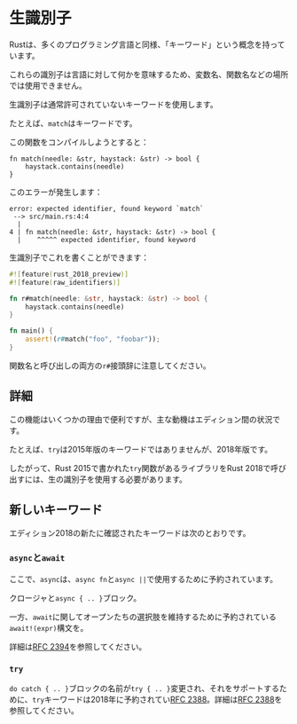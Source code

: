# <!--Raw identifiers--> 生識別子

<!--Rust, like many programming languages, has the concept of "keywords".-->
Rustは、多くのプログラミング言語と同様、「キーワード」という概念を持っています。
<!--These identifiers mean something to the language, and so you cannot use them in places like variable names, function names, and other places.-->
これらの識別子は言語に対して何かを意味するため、変数名、関数名などの場所では使用できません。
<!--Raw identifiers let you use keywords where they would not normally be allowed.-->
生識別子は通常許可されていないキーワードを使用します。

<!--For example, `match` is a keyword.-->
たとえば、`match`はキーワードです。
<!--If you try to compile this function:-->
この関数をコンパイルしようとすると：

```rust,ignore
fn match(needle: &str, haystack: &str) -> bool {
    haystack.contains(needle)
}
```

<!--You'll get this error:-->
このエラーが発生します：

```text
error: expected identifier, found keyword `match`
 --> src/main.rs:4:4
  |
4 | fn match(needle: &str, haystack: &str) -> bool {
  |    ^^^^^ expected identifier, found keyword
```

<!--You can write this with a raw identifier:-->
生識別子でこれを書くことができます：

```rust
#![feature(rust_2018_preview)]
#![feature(raw_identifiers)]

fn r#match(needle: &str, haystack: &str) -> bool {
    haystack.contains(needle)
}

fn main() {
    assert!(r#match("foo", "foobar"));
}
```

<!--Note the `r#` prefix on both the function name, as well as the call.-->
関数名と呼び出しの両方の`r#`接頭辞に注意してください。

## <!--More details--> 詳細

<!--This feature is useful for a few reasons, but the primary motivation was inter-edition situations.-->
この機能はいくつかの理由で便利ですが、主な動機はエディション間の状況です。
<!--For example, `try` is not a keyword in the 2015 edition, but is in the 2018 edition.-->
たとえば、`try`は2015年版のキーワードではありませんが、2018年版です。
<!--So if you have a library that is written in Rust 2015 and has a `try` function, to call it in Rust 2018, you'll need to use the raw identifier.-->
したがって、Rust 2015で書かれた`try`関数があるライブラリをRust 2018で呼び出すには、生の識別子を使用する必要があります。

## <!--New keywords--> 新しいキーワード

<!--The new confirmed keywords in edition 2018 are:-->
エディション2018の新たに確認されたキーワードは次のとおりです。

### <!--`async` and `await`--> `async`と`await`

[RFC 2394]: https://github.com/rust-lang/rfcs/blob/master/text/2394-async_await.md#final-syntax-for-the-await-expression

<!--Here, `async` is reserved for use in `async fn` as well as in `async ||`-->
ここで、`async`は、`async fn`と`async ||`で使用するために予約されています。
<!--closures and `async { .. }` blocks.-->
クロージャと`async { .. }`ブロック。
<!--Meanwhile, `await` is reserved to keep our options open with respect to `await!(expr)` syntax.-->
一方、`await`に関してオープンたちの選択肢を維持するために予約されている`await!(expr)`構文を。
<!--See [RFC 2394] for more details.-->
詳細は[RFC 2394]を参照してください。

### `try`
[RFC 2388]: https://github.com/rust-lang/rfcs/pull/2388

<!--The `do catch { .. }` blocks have been renamed to `try { .. }` and to support that, the keyword `try` is reserved in edition 2018. See [RFC 2388] for more details.-->
`do catch { .. }`ブロックの名前が`try { .. }`変更され、それをサポートするために、`try`キーワードは2018年に予約されてい[RFC 2388]。詳細は[RFC 2388]を参照してください。
